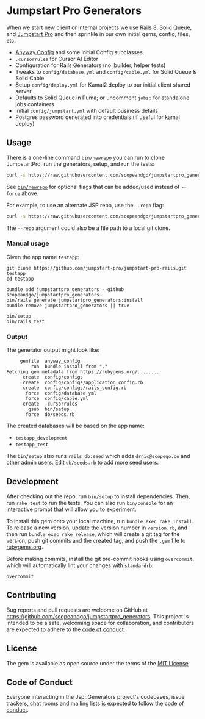 # Jumpstart Pro Generators

When we start new client or internal projects we use Rails 8, Solid Queue, and [Jumpstart Pro](https://jumpstartrails.com/) and then sprinkle in our own initial gems, config, files, etc.

* [Anyway Config](https://github.com/palkan/anyway_config/) and some initial Config subclasses.
* `.cursorrules` for Cursor AI Editor
* Configuration for Rails Generators (no jbuilder, helper tests)
* Tweaks to `config/database.yml` and `config/cable.yml` for Solid Queue & Solid Cable
* Setup `config/deploy.yml` for Kamal2 deploy to our initial client shared server
* Defaults to Solid Queue in Puma; or uncomment `jobs:` for standalone jobs containers
* Initial `config/jumpstart.yml` with default business details
* Postgres password generated into credentials (if useful for kamal deploy)

## Usage

There is a one-line command [`bin/newrepo`](bin/newrepo) you can run to clone JumpstartPro, run the generators, setup, and run the tests:

```bash
curl -s https://raw.githubusercontent.com/scopeandgo/jumpstartpro_generators/refs/heads/develop/bin/newrepo | bash -s -- testapp --force
```

See [`bin/newrepo`](bin/newrepo) for optional flags that can be added/used instead of `--force` above.

For example, to use an alternate JSP repo, use the `--repo` flag:

```bash
curl -s https://raw.githubusercontent.com/scopeandgo/jumpstartpro_generators/refs/heads/develop/bin/newrepo | bash -s -- testapp --force --repo https://github.com/scopeandgo/jumpstart-pro.git
```

The `--repo` argument could also be a file path to a local git clone.

### Manual usage

Given the app name `testapp`:

```plain
git clone https://github.com/jumpstart-pro/jumpstart-pro-rails.git testapp
cd testapp

bundle add jumpstartpro_generators --github scopeandgo/jumpstartpro_generators
bin/rails generate jumpstartpro_generators:install
bundle remove jumpstartpro_generators || true

bin/setup
bin/rails test
```

### Output

The generator output might look like:

```plain
     gemfile  anyway_config
         run  bundle install from "."
Fetching gem metadata from https://rubygems.org/........
      create  config/configs
      create  config/configs/application_config.rb
      create  config/configs/rails_config.rb
       force  config/database.yml
       force  config/cable.yml
      create  .cursorrules
        gsub  bin/setup
       force  db/seeds.rb
```

The created databases will be based on the app name:

* `testapp_development`
* `testapp_test`

The `bin/setup` also runs `rails db:seed` which adds `drnic@scopego.co` and other admin users. Edit `db/seeds.rb` to add more seed users.

## Development

After checking out the repo, run `bin/setup` to install dependencies. Then, run `rake test` to run the tests. You can also run `bin/console` for an interactive prompt that will allow you to experiment.

To install this gem onto your local machine, run `bundle exec rake install`. To release a new version, update the version number in `version.rb`, and then run `bundle exec rake release`, which will create a git tag for the version, push git commits and the created tag, and push the `.gem` file to [rubygems.org](https://rubygems.org).

Before making commits, install the git pre-commit hooks using `overcommit`, which will automatically lint your changes with `standardrb`:

```plain
overcommit
```

## Contributing

Bug reports and pull requests are welcome on GitHub at <https://github.com/scopeandgo/jumpstartpro_generators>. This project is intended to be a safe, welcoming space for collaboration, and contributors are expected to adhere to the [code of conduct](https://github.com/scopeandgo/jumpstartpro_generators/blob/develop/CODE_OF_CONDUCT.md).

## License

The gem is available as open source under the terms of the [MIT License](https://opensource.org/licenses/MIT).

## Code of Conduct

Everyone interacting in the Jsp::Generators project's codebases, issue trackers, chat rooms and mailing lists is expected to follow the [code of conduct](https://github.com/scopeandgo/jumpstartpro_generators/blob/develop/CODE_OF_CONDUCT.md).
